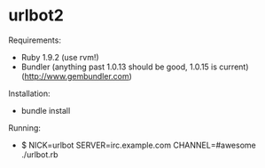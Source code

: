 urlbot2
=======

Requirements: 
 * Ruby 1.9.2 (use rvm!)
 * Bundler (anything past 1.0.13 should be good, 1.0.15 is current) (http://www.gembundler.com)

Installation:
 * bundle install

Running:
 * $ NICK=urlbot SERVER=irc.example.com CHANNEL=#awesome ./urlbot.rb
